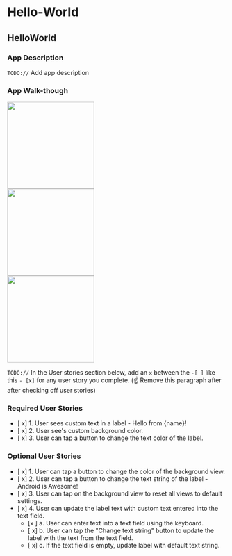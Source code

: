# Hello-World
## HelloWorld

### App Description
`TODO://` Add app description

### App Walk-though

<img src="https://share.getcloudapp.com/P8ukjWZ8" width=200><br>
<img src="https://share.getcloudapp.com/d5uwxzlr" width=200><br>
<img src="https://share.getcloudapp.com/9Zu8rYq5" width=200><br>


`TODO://` In the User stories section below, add an `x` between the `-[ ]` like this `- [x]` for any user story you complete. (☝️ Remove this paragraph after after checking off user stories)

### Required User Stories
- [ x] 1. User sees custom text in a label - Hello from {name}!
- [ x] 2. User see's custom background color.
- [ x] 3. User can tap a button to change the text color of the label.

### Optional User Stories
- [ x] 1. User can tap a button to change the color of the background view.  
- [ x] 2. User can tap a button to change the text string of the label - Android is Awesome!  
- [ x] 3. User can tap on the background view to reset all views to default settings.  
- [ x] 4. User can update the label text with custom text entered into the text field.  
   - [x ] a. User can enter text into a text field using the keyboard.  
   - [ x] b. User can tap the "Change text string" button to update the label with the text from the text field.  
   - [ x] c. If the text field is empty, update label with default text string.  
